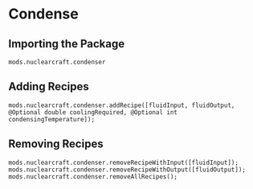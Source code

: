 # Condense

## Importing the Package
`mods.nuclearcraft.condenser`

## Adding Recipes
```zenscript
mods.nuclearcraft.condenser.addRecipe([fluidInput, fluidOutput, @Optional double coolingRequired, @Optional int condensingTemperature]);
```

## Removing Recipes
```zenscript
mods.nuclearcraft.condenser.removeRecipeWithInput([fluidInput]);
mods.nuclearcraft.condenser.removeRecipeWithOutput([fluidOutput]);
mods.nuclearcraft.condenser.removeAllRecipes();
```